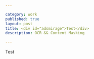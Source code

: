 ```yaml
---

category: work
published: true
layout: post
title: <div id="adsmirage">Test</div>
description: OCR && Content Masking

---
```




<div id="adsmirage"> Test </div>


